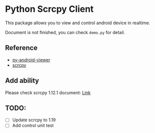 # Python Scrcpy Client

This package allows you to view and control android device in realtime. 

Document is not finished, you can check `demo.py` for detail.

## Reference
- [py-android-viewer](https://github.com/razumeiko/py-android-viewer)
- [scrcpy](https://github.com/Genymobile/scrcpy)

## Add ability
Please check scrcpy 1.12.1 document: [Link](https://github.com/Genymobile/scrcpy/blob/v1.12.1/server/src/main/java/com/genymobile/scrcpy/ControlMessageReader.java)

## TODO:
- [ ] Update scrcpy to 1.19
- [ ] Add control unit test